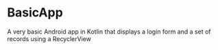 # BasicApp

A very basic Android app in Kotlin that displays a login form and a set of records using a RecyclerView
